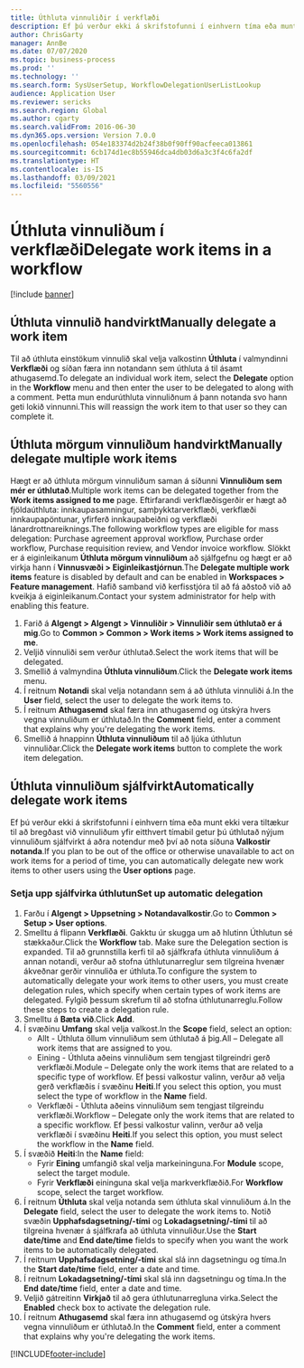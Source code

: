 ```yaml
---
title: Úthluta vinnuliðir í verkflæði
description: Ef þú verður ekki á skrifstofunni í einhvern tíma eða munt ekki vera tiltækur til að bregðast við vinnulið getur þú úthlutað, eða endurúthlutað vinnuliðunum, til annars notanda.
author: ChrisGarty
manager: AnnBe
ms.date: 07/07/2020
ms.topic: business-process
ms.prod: ''
ms.technology: ''
ms.search.form: SysUserSetup, WorkflowDelegationUserListLookup
audience: Application User
ms.reviewer: sericks
ms.search.region: Global
ms.author: cgarty
ms.search.validFrom: 2016-06-30
ms.dyn365.ops.version: Version 7.0.0
ms.openlocfilehash: 054e183374d2b24f38b0f90ff90acfeeca013861
ms.sourcegitcommit: 6cb174d1ec8b55946dca4db03d6a3c3f4c6fa2df
ms.translationtype: HT
ms.contentlocale: is-IS
ms.lasthandoff: 03/09/2021
ms.locfileid: "5560556"
---
```

# <a name="delegate-work-items-in-a-workflow"></a><span data-ttu-id="2e57f-103">Úthluta vinnuliðum í verkflæði</span><span class="sxs-lookup"><span data-stu-id="2e57f-103">Delegate work items in a workflow</span></span>

[!include [banner](../../includes/banner.md)]

## <a name="manually-delegate-a-work-item"></a><span data-ttu-id="2e57f-104">Úthluta vinnulið handvirkt</span><span class="sxs-lookup"><span data-stu-id="2e57f-104">Manually delegate a work item</span></span>

<span data-ttu-id="2e57f-105">Til að úthluta einstökum vinnulið skal velja valkostinn **Úthluta** í valmyndinni **Verkflæði** og síðan færa inn notandann sem úthluta á til ásamt athugasemd.</span><span class="sxs-lookup"><span data-stu-id="2e57f-105">To delegate an individual work item, select the **Delegate** option in the **Workflow** menu and then enter the user to be delegated to along with a comment.</span></span> <span data-ttu-id="2e57f-106">Þetta mun endurúthluta vinnuliðnum á þann notanda svo hann geti lokið vinnunni.</span><span class="sxs-lookup"><span data-stu-id="2e57f-106">This will reassign the work item to that user so they can complete it.</span></span>

## <a name="manually-delegate-multiple-work-items"></a><span data-ttu-id="2e57f-107">Úthluta mörgum vinnuliðum handvirkt</span><span class="sxs-lookup"><span data-stu-id="2e57f-107">Manually delegate multiple work items</span></span>

<span data-ttu-id="2e57f-108">Hægt er að úthluta mörgum vinnuliðum saman á síðunni **Vinnuliðum sem mér er úthlutað**.</span><span class="sxs-lookup"><span data-stu-id="2e57f-108">Multiple work items can be delegated together from the **Work items assigned to me** page.</span></span> <span data-ttu-id="2e57f-109">Eftirfarandi verkflæðisgerðir er hægt að fjöldaúthluta: innkaupasamningur, samþykktarverkflæði, verkflæði innkaupapöntunar, yfirferð innkaupabeiðni og verkflæði lánardrottnareiknings.</span><span class="sxs-lookup"><span data-stu-id="2e57f-109">The following workflow types are eligible for mass delegation: Purchase agreement approval workflow, Purchase order workflow, Purchase requisition review, and Vendor invoice workflow.</span></span> <span data-ttu-id="2e57f-110">Slökkt er á eiginleikanum **Úthluta mörgum vinnuliðum** að sjálfgefnu og hægt er að virkja hann í **Vinnusvæði > Eiginleikastjórnun**.</span><span class="sxs-lookup"><span data-stu-id="2e57f-110">The **Delegate multiple work items** feature is disabled by default and can be enabled in **Workspaces > Feature management**.</span></span> <span data-ttu-id="2e57f-111">Hafið samband við kerfisstjóra til að fá aðstoð við að kveikja á eiginleikanum.</span><span class="sxs-lookup"><span data-stu-id="2e57f-111">Contact your system administrator for help with enabling this feature.</span></span>
1.  <span data-ttu-id="2e57f-112">Farið á **Algengt > Algengt > Vinnuliðir > Vinnuliðir sem úthlutað er á mig**.</span><span class="sxs-lookup"><span data-stu-id="2e57f-112">Go to **Common > Common > Work items > Work items assigned to me**.</span></span>
2.  <span data-ttu-id="2e57f-113">Veljið vinnuliði sem verður úthlutað.</span><span class="sxs-lookup"><span data-stu-id="2e57f-113">Select the work items that will be delegated.</span></span>
3.  <span data-ttu-id="2e57f-114">Smellið á valmyndina **Úthluta vinnuliðum**.</span><span class="sxs-lookup"><span data-stu-id="2e57f-114">Click the **Delegate work items** menu.</span></span>
4.  <span data-ttu-id="2e57f-115">Í reitnum **Notandi** skal velja notandann sem á að úthluta vinnuliði á.</span><span class="sxs-lookup"><span data-stu-id="2e57f-115">In the **User** field, select the user to delegate the work items to.</span></span>
5.  <span data-ttu-id="2e57f-116">Í reitnum **Athugasemd** skal færa inn athugasemd og útskýra hvers vegna vinnuliðum er úthlutað.</span><span class="sxs-lookup"><span data-stu-id="2e57f-116">In the **Comment** field, enter a comment that explains why you're delegating the work items.</span></span>
6.  <span data-ttu-id="2e57f-117">Smellið á hnappinn **Úthluta vinnuliðum** til að ljúka úthlutun vinnuliðar.</span><span class="sxs-lookup"><span data-stu-id="2e57f-117">Click the **Delegate work items** button to complete the work item delegation.</span></span>

## <a name="automatically-delegate-work-items"></a><span data-ttu-id="2e57f-118">Úthluta vinnuliðum sjálfvirkt</span><span class="sxs-lookup"><span data-stu-id="2e57f-118">Automatically delegate work items</span></span>

<span data-ttu-id="2e57f-119">Ef þú verður ekki á skrifstofunni í einhvern tíma eða munt ekki vera tiltækur til að bregðast við vinnuliðum yfir eitthvert tímabil getur þú úthlutað nýjum vinnuliðum sjálfvirkt á aðra notendur með því að nota síðuna **Valkostir notanda**.</span><span class="sxs-lookup"><span data-stu-id="2e57f-119">If you plan to be out of the office or otherwise unavailable to act on work items for a period of time, you can automatically delegate new work items to other users using the **User options** page.</span></span>

### <a name="set-up-automatic-delegation"></a><span data-ttu-id="2e57f-120">Setja upp sjálfvirka úthlutun</span><span class="sxs-lookup"><span data-stu-id="2e57f-120">Set up automatic delegation</span></span>
1. <span data-ttu-id="2e57f-121">Farðu í **Algengt > Uppsetning > Notandavalkostir**.</span><span class="sxs-lookup"><span data-stu-id="2e57f-121">Go to **Common > Setup > User options**.</span></span>
2. <span data-ttu-id="2e57f-122">Smelltu á flipann **Verkflæði**. Gakktu úr skugga um að hlutinn Úthlutun sé stækkaður.</span><span class="sxs-lookup"><span data-stu-id="2e57f-122">Click the **Workflow** tab. Make sure the Delegation section is expanded.</span></span> <span data-ttu-id="2e57f-123">Til að grunnstilla kerfi til að sjálfkrafa úthluta vinnuliðum á annan notandi, verður að stofna úthlutunarreglur sem tilgreina hvenær ákveðnar gerðir vinnuliða er úthluta.</span><span class="sxs-lookup"><span data-stu-id="2e57f-123">To configure the system to automatically delegate your work items to other users, you must create delegation rules, which specify when certain types of work items are delegated.</span></span> <span data-ttu-id="2e57f-124">Fylgið þessum skrefum til að stofna úthlutunarreglu.</span><span class="sxs-lookup"><span data-stu-id="2e57f-124">Follow these steps to create a delegation rule.</span></span>  
3. <span data-ttu-id="2e57f-125">Smelltu á **Bæta við**.</span><span class="sxs-lookup"><span data-stu-id="2e57f-125">Click **Add**.</span></span>
4. <span data-ttu-id="2e57f-126">Í svæðinu **Umfang** skal velja valkost.</span><span class="sxs-lookup"><span data-stu-id="2e57f-126">In the **Scope** field, select an option:</span></span>
    - <span data-ttu-id="2e57f-127">Allt - Úthluta öllum vinnuliðum sem úthlutað á þig.</span><span class="sxs-lookup"><span data-stu-id="2e57f-127">All – Delegate all work items that are assigned to you.</span></span>
    - <span data-ttu-id="2e57f-128">Eining - Úthluta aðeins vinnuliðum sem tengjast tilgreindri gerð verkflæði.</span><span class="sxs-lookup"><span data-stu-id="2e57f-128">Module – Delegate only the work items that are related to a specific type of workflow.</span></span> <span data-ttu-id="2e57f-129">Ef þessi valkostur valinn, verður að velja gerð verkflæðis í svæðinu **Heiti**.</span><span class="sxs-lookup"><span data-stu-id="2e57f-129">If you select this option, you must select the type of workflow in the **Name** field.</span></span>
    - <span data-ttu-id="2e57f-130">Verkflæði - Úthluta aðeins vinnuliðum sem tengjast tilgreindu verkflæði.</span><span class="sxs-lookup"><span data-stu-id="2e57f-130">Workflow – Delegate only the work items that are related to a specific workflow.</span></span> <span data-ttu-id="2e57f-131">Ef þessi valkostur valinn, verður að velja verkflæði í svæðinu **Heiti**.</span><span class="sxs-lookup"><span data-stu-id="2e57f-131">If you select this option, you must select the workflow in the **Name** field.</span></span>  
5. <span data-ttu-id="2e57f-132">Í svæðið **Heiti**:</span><span class="sxs-lookup"><span data-stu-id="2e57f-132">In the **Name** field:</span></span>
    - <span data-ttu-id="2e57f-133">Fyrir **Eining** umfangið skal velja markeininguna.</span><span class="sxs-lookup"><span data-stu-id="2e57f-133">For **Module** scope, select the target module.</span></span>
    - <span data-ttu-id="2e57f-134">Fyrir **Verkflæði** eininguna skal velja markverkflæðið.</span><span class="sxs-lookup"><span data-stu-id="2e57f-134">For **Workflow** scope, select the target workflow.</span></span>
6. <span data-ttu-id="2e57f-135">Í reitnum **Úthluta** skal velja notanda sem úthluta skal vinnuliðum á.</span><span class="sxs-lookup"><span data-stu-id="2e57f-135">In the **Delegate** field, select the user to delegate the work items to.</span></span> <span data-ttu-id="2e57f-136">Notið svæðin **Upphafsdagsetning/-tími** og **Lokadagsetning/-tími** til að tilgreina hvenær á sjálfkrafa að úthluta vinnuliður.</span><span class="sxs-lookup"><span data-stu-id="2e57f-136">Use the **Start date/time** and **End date/time** fields to specify when you want the work items to be automatically delegated.</span></span>  
7. <span data-ttu-id="2e57f-137">Í reitnum **Upphafsdagsetning/-tími** skal slá inn dagsetningu og tíma.</span><span class="sxs-lookup"><span data-stu-id="2e57f-137">In the **Start date/time** field, enter a date and time.</span></span>
8. <span data-ttu-id="2e57f-138">Í reitnum **Lokadagsetning/-tími** skal slá inn dagsetningu og tíma.</span><span class="sxs-lookup"><span data-stu-id="2e57f-138">In the **End date/time** field, enter a date and time.</span></span>
9. <span data-ttu-id="2e57f-139">Veljið gátreitinn **Virkjað** til að gera úthlutunarregluna virka.</span><span class="sxs-lookup"><span data-stu-id="2e57f-139">Select the **Enabled** check box to activate the delegation rule.</span></span> 
10. <span data-ttu-id="2e57f-140">Í reitnum **Athugasemd** skal færa inn athugasemd og útskýra hvers vegna vinnuliðum er úthlutað.</span><span class="sxs-lookup"><span data-stu-id="2e57f-140">In the **Comment** field, enter a comment that explains why you're delegating the work items.</span></span>


[!INCLUDE[footer-include](../../../../includes/footer-banner.md)]